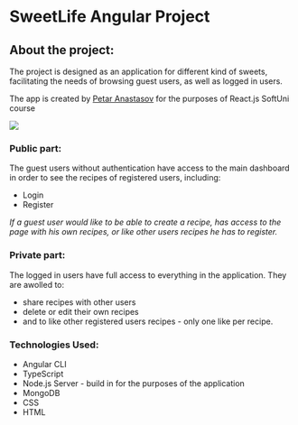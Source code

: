 # SweetLife Angular Project

## About the project: 


The project is designed as an application for different kind of sweets, facilitating the needs of browsing guest users, as well as logged in users.

The app is created by [Petar Anastasov](https://github.com/AnastasovP) for the purposes of React.js SoftUni course

![](../cover.PNG)

### Public part:
The guest users without authentication have access to the main dashboard in order to see the recipes of registered users, including: 

* Login
* Register


*If a guest user would like to be able to create a recipe, has access to the page with his own recipes, or like other users recipes he has to register.*

### Private part:

The logged in users have full access to everything in the application. They are awolled to: 
* share recipes with other users 
* delete or edit their own recipes
* and to like other registered users recipes - only one like per recipe.

### Technologies Used:

* Angular CLI
* TypeScript
* Node.js Server - build in for the purposes of the application
* MongoDB
* CSS
* HTML


